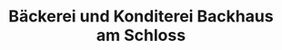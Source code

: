 ---
title: "Bäckerei und Konditerei Backhaus am Schloss"
url: /bad-harzburg/baeckerei-und-konditerei-backhaus-am-schloss/
shop: Bäckerei
---